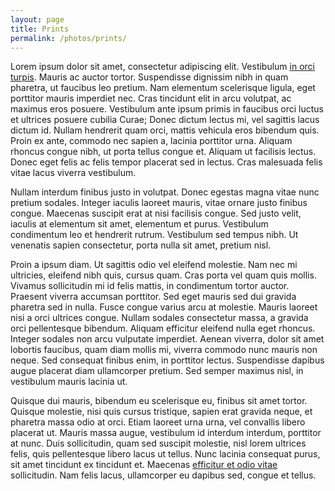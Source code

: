 ```yaml
---
layout: page
title: Prints
permalink: /photos/prints/
---
```

Lorem ipsum dolor sit amet, consectetur adipiscing elit. Vestibulum [in orci turpis](#). Mauris ac auctor tortor. Suspendisse dignissim nibh in quam pharetra, ut faucibus leo pretium. Nam elementum scelerisque ligula, eget porttitor mauris imperdiet nec. Cras tincidunt elit in arcu volutpat, ac maximus eros posuere. Vestibulum ante ipsum primis in faucibus orci luctus et ultrices posuere cubilia Curae; Donec dictum lectus mi, vel sagittis lacus dictum id. Nullam hendrerit quam orci, mattis vehicula eros bibendum quis. Proin ex ante, commodo nec sapien a, lacinia porttitor urna. Aliquam rhoncus congue nibh, ut porta tellus congue et. Aliquam ut facilisis lectus. Donec eget felis ac felis tempor placerat sed in lectus. Cras malesuada felis vitae lacus viverra vestibulum.

Nullam interdum finibus justo in volutpat. Donec egestas magna vitae nunc pretium sodales. Integer iaculis laoreet mauris, vitae ornare justo finibus congue. Maecenas suscipit erat at nisi facilisis congue. Sed justo velit, iaculis at elementum sit amet, elementum et purus. Vestibulum condimentum leo et hendrerit rutrum. Vestibulum sed tempus nibh. Ut venenatis sapien consectetur, porta nulla sit amet, pretium nisl.

Proin a ipsum diam. Ut sagittis odio vel eleifend molestie. Nam nec mi ultricies, eleifend nibh quis, cursus quam. Cras porta vel quam quis mollis. Vivamus sollicitudin mi id felis mattis, in condimentum tortor auctor. Praesent viverra accumsan porttitor. Sed eget mauris sed dui gravida pharetra sed in nulla. Fusce congue varius arcu at molestie. Mauris laoreet nisi a orci ultrices congue. Nullam sodales consectetur massa, a gravida orci pellentesque bibendum. Aliquam efficitur eleifend nulla eget rhoncus. Integer sodales non arcu vulputate imperdiet. Aenean viverra, dolor sit amet lobortis faucibus, quam diam mollis mi, viverra commodo nunc mauris non neque. Sed consequat finibus enim, in porttitor lectus. Suspendisse dapibus augue placerat diam ullamcorper pretium. Sed semper maximus nisl, in vestibulum mauris lacinia ut.

Quisque dui mauris, bibendum eu scelerisque eu, finibus sit amet tortor. Quisque molestie, nisi quis cursus tristique, sapien erat gravida neque, et pharetra massa odio at orci. Etiam laoreet urna urna, vel convallis libero placerat ut. Mauris massa augue, vestibulum id interdum interdum, porttitor at nunc. Duis sollicitudin, quam sed suscipit molestie, nisl lorem ultrices felis, quis pellentesque libero lacus ut tellus. Nunc lacinia consequat purus, sit amet tincidunt ex tincidunt et. Maecenas [efficitur et odio vitae](#) sollicitudin. Nam felis lacus, ullamcorper eu dapibus sed, congue et tellus.